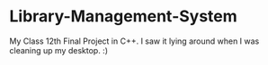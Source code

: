 # Library-Management-System
My Class 12th Final Project in C++. I saw it lying around when I was cleaning up my desktop. :)
